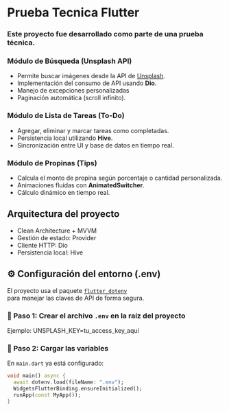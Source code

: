 # Prueba Tecnica Flutter
### Este proyecto fue desarrollado como parte de una prueba técnica.

### Módulo de Búsqueda (Unsplash API)
- Permite buscar imágenes desde la API de [Unsplash](https://unsplash.com/developers).
- Implementación del consumo de API usando **Dio**.
- Manejo de excepciones personalizadas
- Paginación automática (scroll infinito).

### Módulo de Lista de Tareas (To-Do)
- Agregar, eliminar y marcar tareas como completadas.
- Persistencia local utilizando **Hive**.
- Sincronización entre UI y base de datos en tiempo real.

### Módulo de Propinas (Tips)
- Calcula el monto de propina según porcentaje o cantidad personalizada.
- Animaciones fluidas con **AnimatedSwitcher**.
- Cálculo dinámico en tiempo real.

## Arquitectura del proyecto
- Clean Architecture + MVVM
- Gestión de estado: Provider  
- Cliente HTTP: Dio
- Persistencia local: Hive

## ⚙️ Configuración del entorno (.env)

El proyecto usa el paquete [`flutter_dotenv`](https://pub.dev/packages/flutter_dotenv)  
para manejar las claves de API de forma segura.

### 🧩 Paso 1: Crear el archivo `.env` en la raíz del proyecto
Ejemplo: UNSPLASH_KEY=tu_access_key_aquí

### 🧩 Paso 2: Cargar las variables

En `main.dart` ya está configurado:

```dart
void main() async {
  await dotenv.load(fileName: ".env");
  WidgetsFlutterBinding.ensureInitialized();
  runApp(const MyApp());
}
